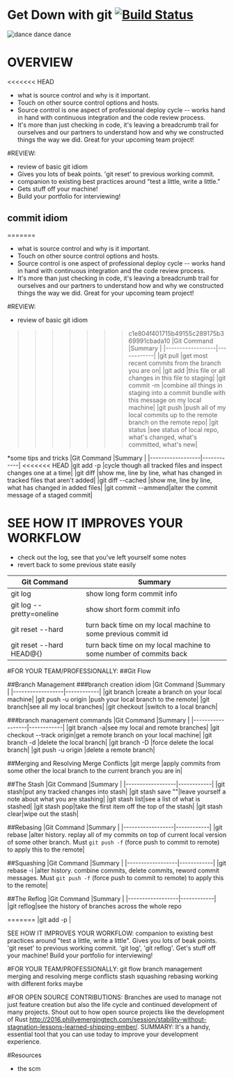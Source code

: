 # Get Down with git [![Build Status](https://travis-ci.org/sarahelizgray/get_down_with_git.svg?branch=master)](https://travis-ci.org/sarahelizgray/get_down_with_git)

![dance dance dance](http://i.giphy.com/l46C8nSNYWU567Hs4.gif)

# OVERVIEW
<<<<<<< HEAD
* what is source control and why is it important.
* Touch on other source control options and hosts.
* Source control is one aspect of professional deploy cycle -- works hand in hand with continuous integration and the code review process.
* It's more than just checking in code, it's leaving a breadcrumb trail for ourselves and our partners to understand how and why we constructed things the way we did. Great for your upcoming team project!

#REVIEW:
* review of basic git idiom
* Gives you lots of beak points. 'git reset' to previous working commit.
* companion to existing best practices around "test a little, write a little."
* Gets stuff off your machine!
* Build your portfolio for interviewing!

## commit idiom
=======
* what is source control and why is it important. 
* Touch on other source control options and hosts. 
* Source control is one aspect of professional deploy cycle -- works hand in hand with continuous integration and the code review process. 
* It's more than just checking in code, it's leaving a breadcrumb trail for ourselves and our partners to understand how and why we constructed things the way we did. Great for your upcoming team project!

#REVIEW: 
* review of basic git idiom 
>>>>>>> c1e804f401715b49155c289175b369991cbada10
|Git Command       |Summary     |
|------------------|------------|
|git pull          |get most recent commits from the branch you are on|
|git add <filename>|this file or all changes in this file to staging|
|git commit -m     |combine all things in staging into a commit bundle with this message on my local machine|
|git push          |push all of my local commits up to the remote branch on the remote repo|
|git status        |see status of local repo, what's changed, what's committed, what's new|

*some tips and tricks
|Git Command       |Summary     |
|------------------|------------|
<<<<<<< HEAD
|git add -p        |cycle though all tracked files and inspect changes one at a time|
|git diff          |show me, line by line, what has changed in tracked files that aren't added|
|git diff --cached |show me, line by line, what has changed in added files|
|git commit --ammend|alter the commit message of a staged commit|


# SEE HOW IT IMPROVES YOUR WORKFLOW
* check out the log, see that you've left yourself some notes
* revert back to some previous state easily

|Git Command       |Summary     |
|------------------|------------|
|git log           |show long form commit info|
|git log --pretty=oneline| show short form commit info|
|git reset --hard <some commit id>|turn back time on my local machine to some previous commit id|
|git reset --hard HEAD@{<number of commits back>}|turn back time on my local machine to some number of commits back|


#FOR YOUR TEAM/PROFESSIONALLY:
##Git Flow


##Branch Management
###branch creation idiom
|Git Command       |Summary     |
|------------------|------------|
|git branch <some branch name>|create a branch on your local machine|
|git push -u origin <some branch name>|push your local branch to the remote|
|git branch|see all my local branches|
|git checkout <some branch name>|switch to a local branch|

###branch management commands
|Git Command       |Summary     |
|------------------|------------|
|git branch -a|see my local and remote branches|
|git checkout --track origin<some remote branch name>|get a remote branch on your local machine|
|git branch -d <some local branch name>|delete the local branch|
|git branch -D <some local branch name>|force delete the local branch|
|git push -u origin <some remote branch name>|delete a remote branch|

##Merging and Resolving Merge Conflicts
|git merge <some local branch name>|apply commits from some other the local branch to the current branch you are in|

##The Stash
|Git Command       |Summary     |
|------------------|------------|
|git stash|put any tracked changes into stash|
|git stash save "<some note about what is stashed>"|leave yourself a note about what you are stashing|
|git stash list|see a list of what is stashed|
|git stash pop|take the first item off the top of the stash|
|git stash clear|wipe out the stash|


##Rebasing
|Git Command       |Summary     |
|------------------|------------|
|git rebase <some local branch name>|alter history. replay all of my commits on top of current local version of some other branch. Must `git push -f` (force push to commit to remote) to apply this to the remote|

##Squashing
|Git Command       |Summary     |
|------------------|------------|
|git rebase -i <some local branch name or commit id>|alter history. combine commits, delete commits, reword commit messages. Must `git push -f` (force push to commit to remote) to apply this to the remote|

##The Reflog
|Git Command       |Summary     |
|------------------|------------|
|git reflog|see the history of branches across the whole repo

=======
|git add -p        |

SEE HOW IT IMPROVES YOUR WORKFLOW: companion to existing best practices around "test a little, write a little". 
Gives you lots of beak points. 'git reset' to previous working commit. 
'git log', 'git reflog'. 
Get's stuff off your machine! 
Build your portfolio for interviewing!

#FOR YOUR TEAM/PROFESSIONALLY: 
git flow
branch management 
merging and resolving merge conflicts 
stash
squashing 
rebasing
working with different forks maybe 


#FOR OPEN SOURCE CONTRIBUTIONS: 
Branches are used to manage not just feature creation but also the life cycle and continued development of many projects. 
Shout out to how open source projects like the development of Rust http://2016.phillyemergingtech.com/session/stability-without-stagnation-lessons-learned-shipping-ember/.
SUMMARY: It's a handy, essential tool that you can use today to improve your development experience. 

#Resources
* the scm


